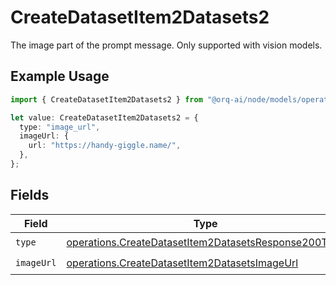# CreateDatasetItem2Datasets2

The image part of the prompt message. Only supported with vision models.

## Example Usage

```typescript
import { CreateDatasetItem2Datasets2 } from "@orq-ai/node/models/operations";

let value: CreateDatasetItem2Datasets2 = {
  type: "image_url",
  imageUrl: {
    url: "https://handy-giggle.name/",
  },
};
```

## Fields

| Field                                                                                                                        | Type                                                                                                                         | Required                                                                                                                     | Description                                                                                                                  |
| ---------------------------------------------------------------------------------------------------------------------------- | ---------------------------------------------------------------------------------------------------------------------------- | ---------------------------------------------------------------------------------------------------------------------------- | ---------------------------------------------------------------------------------------------------------------------------- |
| `type`                                                                                                                       | [operations.CreateDatasetItem2DatasetsResponse200Type](../../models/operations/createdatasetitem2datasetsresponse200type.md) | :heavy_check_mark:                                                                                                           | N/A                                                                                                                          |
| `imageUrl`                                                                                                                   | [operations.CreateDatasetItem2DatasetsImageUrl](../../models/operations/createdatasetitem2datasetsimageurl.md)               | :heavy_check_mark:                                                                                                           | N/A                                                                                                                          |